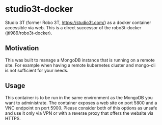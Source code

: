 # studio3t-docker
Studio 3T (former Robo 3T, https://studio3t.com/) as a docker container accessible via web.
This is a direct successor of the robo3t-docker (jti989/robo3t-docker).

## Motivation
This was built to manage a MongoDB instance that is running on a remote site. For example when having a remote kubernetes cluster and mongo-cli is not sufficient for your needs.

## Usage
This container is to be run in the same environment as the MongoDB you want to administrate.
The container exposes a web site on port 5800 and a VNC endpoint on port 5900.
Please consider both of this options as unsafe and use it only via VPN or with a reverse proxy that offers the website via HTTPS.
